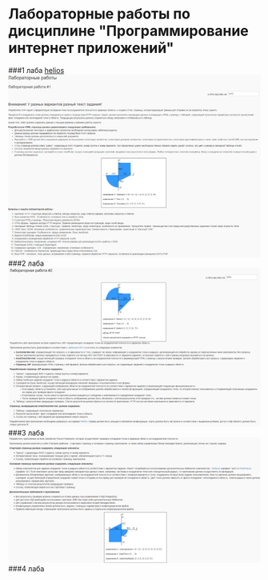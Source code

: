 # Лабораторные работы по дисциплине "Программирование интернет приложений"
###1 лаба
[helios](https://se.ifmo.ru/~s283990/pip/lab1/)
![](screenshot%201.png)
###2 лаба
![](screenshot%202.png)
###3 лаба
![](screenshot%203.png)
###4 лаба
